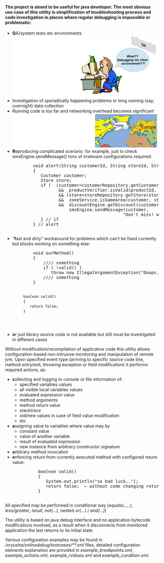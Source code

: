 <h4>The project is aimed to be useful for java developer. The most obvious use case of this utility is simplification of troubleshooting process and code investigation in places where regular debugging is impossible or problematic:</h4>

<ul>
  <li><strong>Q</strong>A/system tests etc  environments
      <img src="images/qa_env_2.png" />
  </li>
  <li>Investigation of sporadically happening problems or long running (say, overnight) data collection</li>
  <li>Running code is too far and networking overhead becomes significant 
      <img src="images/very_far_3.png"/>
  </li>
  <li>
   <strong>R</strong>eproducing complicated scenario: for example, just to check smsEngine.sendMessage() tons  of irrelevant configurations required:
   <pre>
        void alert(String customerId, String storeId, String productId)
        {
           Customer customer;
           Store store;
           if (  (customer=customerRepository.getCustomer(customerId)) != null
                  &&  productVerifier.isValid(productId, customer)
                  && (store=storeRepository.getStore(storeId)) != null
                  &&  zoneService.isSameArea(customer, store)
                  &&  discountEngine.getDiscount(customer, store, productId) > 0 ) {
                      smsEngine.sendMessage(customer, 
                                           "Don't miss! we have something interesting..");
           } // if
        } // alert
   </pre>
 </li>
 <li>
    “<strong>f</strong>ast and dirty” workaround for problems which can’t be fixed currently but blocks working on something else:
     <pre>
        void ourMethod()
        {
            //// something
            if ( !valid() )
               throw new IllegalArgumentException("Ooops..");
            //// something
        }

         boolean valid()
         { 
            return false; 
         }     
 </pre>
 </li>
 <li><strong>o</strong>r just library source code is not available but still must be investigated in different cases </li>
</ul>

Without modification/recompilation of applicative code this utility allows configuration-based non-intrusive monitoring and manipulation of remote jvm. Upon specified event type (arriving to specific source code line, method entry/exit, throwing exception or field modification) it performs required actions, as:
<ul>
<li><strong>c</strong>ollecting and logging to console or file information of:
      <ul>
          <li>specified variables values</li>
          <li>all visible local variables values</li>
          <li>evaluated expression value</li>
          <li>method arguments</li>
          <li>method return value</li>
          <li>stacktrace</li>
          <li>old/new values in case of field value modification</li>
          <li>etc</li>
      </ul>
   </li>
   <li>
   <strong>a</strong>ssigning value to variables where value may by 
      <ul>
          <li>constant value</li>
          <li>value of another variable</li>
          <li>result of evaluated expression</li>
          <li>new instance from arbitrary constructor signature</li>
       </ul>
    </li>
    <li><strong>a</strong>rbitrary method invocation </li>
    <li>
    <strong>e</strong>nforcing return from currently executed method with configured return value: 
      <pre>
          boolean valid()
          {
             System.out.println("so bad luck..");
             return false;  ⇐ without code changing returned value may be enforced to true
          }      
      </pre>
    </li>    
</ul>

   All specified may be performed in conditional way (<i>equals(..,..)</i>, <i>less/greater</i>, <i>isnull</i>, <i>not(...)</i>, nested <i>or(...)</i> / <i>and(...)</i>)
 
The utility is based on java debug interface and  no application bytecode modifications involved, as a result  when it disconnects from monitored application the last returns to its initial state. 
 
 
   Various configuration examples may be found in <i>/xryusha/onlinedebug/testcases/**.xml</i> files, detailed configuration elements explanation are provided in <i>example_breakpoints.xml</i>, <i>example_actions.xml</i>, <i>example_rvalues.xml</i> and <i>example_condition.xml</i>.
